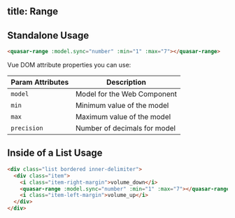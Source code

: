 title: Range
---
<input type="hidden" data-fullpage-demo="form/range">

## Standalone Usage

``` html
<quasar-range :model.sync="number" :min="1" :max="7"></quasar-range>
```

Vue DOM attribute properties you can use:

| Param Attributes | Description |
| --- | --- |
| `model` | Model for the Web Component |
| `min` | Minimum value of the model |
| `max` | Maximum value of the model |
| `precision` | Number of decimals for model |

## Inside of a List Usage

``` html
<div class="list bordered inner-delimiter">
  <div class="item">
    <i class="item-right-margin">volume_down</i>
    <quasar-range :model.sync="number" :min="1" :max="7"></quasar-range>
    <i class="item-left-margin">volume_up</i>
  </div>
</div>
```
